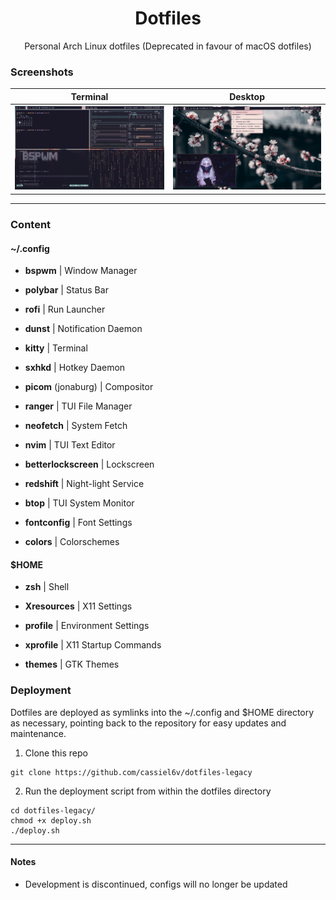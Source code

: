 <div align="center">
    <h1>Dotfiles</h1>
    <p>
        Personal Arch Linux dotfiles
        (Deprecated in favour of macOS dotfiles)
    </p>
</div>

### Screenshots

|                Terminal              |                 Desktop                  |
|:------------------------------------:|:------------------------------------:|
| ![screen1](./screenshots/term.png) | ![screen2](./screenshots/desk.png) |

---

### Content

#### ~/.config

- **bspwm** | Window Manager

- **polybar** | Status Bar

- **rofi** | Run Launcher

- **dunst** | Notification Daemon

- **kitty** | Terminal

- **sxhkd** | Hotkey Daemon

- **picom** (jonaburg) | Compositor

- **ranger** | TUI File Manager

- **neofetch** | System Fetch

- **nvim** | TUI Text Editor

- **betterlockscreen** | Lockscreen

- **redshift** | Night-light Service

- **btop** | TUI System Monitor

- **fontconfig** | Font Settings

- **colors** | Colorschemes

#### $HOME 

- **zsh** | Shell

- **Xresources** | X11 Settings

- **profile** | Environment Settings

- **xprofile** | X11 Startup Commands

- **themes** | GTK Themes


### Deployment

Dotfiles are deployed as symlinks into the ~/.config and $HOME directory as necessary, pointing back to the repository for easy updates and maintenance.

1. Clone this repo
```
git clone https://github.com/cassiel6v/dotfiles-legacy
```

2. Run the deployment script from within the dotfiles directory
```
cd dotfiles-legacy/
chmod +x deploy.sh
./deploy.sh
```

---

#### Notes

- Development is discontinued, configs will no longer be updated

